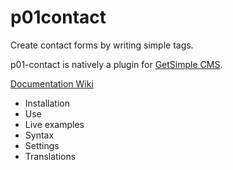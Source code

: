 p01contact
==========

Create contact forms by writing simple tags.

p01-contact is natively a plugin for [GetSimple CMS](http://get-simple.info).

[Documentation Wiki](https://github.com/nliautaud/p01contact/wiki)
* Installation
* Use
* Live examples
* Syntax
* Settings
* Translations
